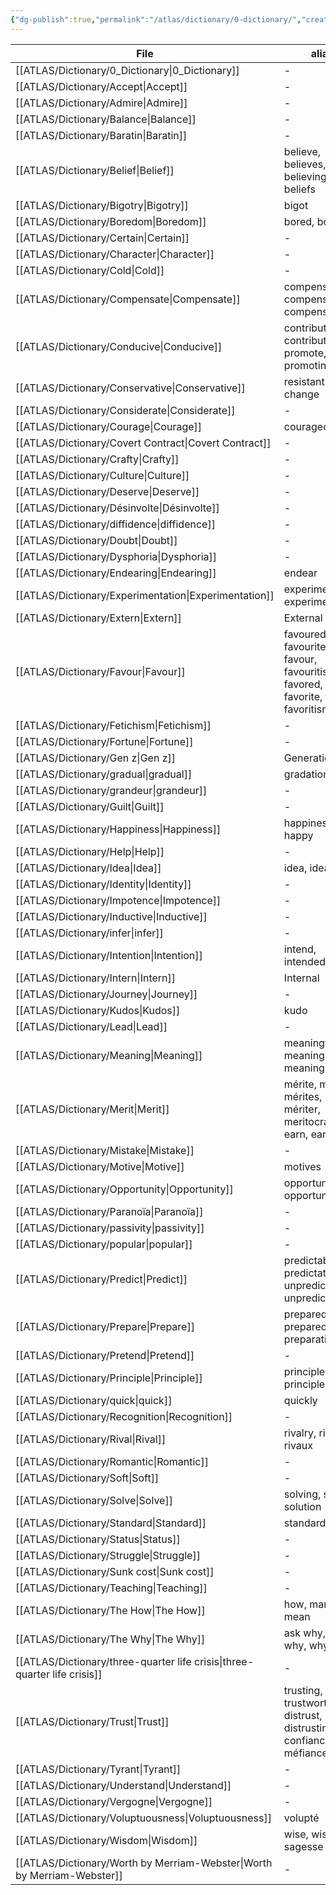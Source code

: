 ```yaml
---
{"dg-publish":true,"permalink":"/atlas/dictionary/0-dictionary/","created":"","updated":""}
---
```


| File                                                                         | alias                                                                          |
| ---------------------------------------------------------------------------- | ------------------------------------------------------------------------------ |
| [[ATLAS/Dictionary/0_Dictionary\|0_Dictionary]]                           | \-                                                                             |
| [[ATLAS/Dictionary/Accept\|Accept]]                                       | \-                                                                             |
| [[ATLAS/Dictionary/Admire\|Admire]]                                       | \-                                                                             |
| [[ATLAS/Dictionary/Balance\|Balance]]                                     | \-                                                                             |
| [[ATLAS/Dictionary/Baratin\|Baratin]]                                     | \-                                                                             |
| [[ATLAS/Dictionary/Belief\|Belief]]                                       | believe, believes, believing, beliefs                                          |
| [[ATLAS/Dictionary/Bigotry\|Bigotry]]                                     | bigot                                                                          |
| [[ATLAS/Dictionary/Boredom\|Boredom]]                                     | bored, boring                                                                  |
| [[ATLAS/Dictionary/Certain\|Certain]]                                     | \-                                                                             |
| [[ATLAS/Dictionary/Character\|Character]]                                 | \-                                                                             |
| [[ATLAS/Dictionary/Cold\|Cold]]                                           | \-                                                                             |
| [[ATLAS/Dictionary/Compensate\|Compensate]]                               | compensation, compensating, compensates                                        |
| [[ATLAS/Dictionary/Conducive\|Conducive]]                                 | contribute, contributing, promote, promoting                                   |
| [[ATLAS/Dictionary/Conservative\|Conservative]]                           | resistant to change                                                            |
| [[ATLAS/Dictionary/Considerate\|Considerate]]                             | \-                                                                             |
| [[ATLAS/Dictionary/Courage\|Courage]]                                     | courageous                                                                     |
| [[ATLAS/Dictionary/Covert Contract\|Covert Contract]]                     | \-                                                                             |
| [[ATLAS/Dictionary/Crafty\|Crafty]]                                       | \-                                                                             |
| [[ATLAS/Dictionary/Culture\|Culture]]                                     | \-                                                                             |
| [[ATLAS/Dictionary/Deserve\|Deserve]]                                     | \-                                                                             |
| [[ATLAS/Dictionary/Désinvolte\|Désinvolte]]                               | \-                                                                             |
| [[ATLAS/Dictionary/diffidence\|diffidence]]                               | \-                                                                             |
| [[ATLAS/Dictionary/Doubt\|Doubt]]                                         | \-                                                                             |
| [[ATLAS/Dictionary/Dysphoria\|Dysphoria]]                                 | \-                                                                             |
| [[ATLAS/Dictionary/Endearing\|Endearing]]                                 | endear                                                                         |
| [[ATLAS/Dictionary/Experimentation\|Experimentation]]                     | experiment, experimentation                                                    |
| [[ATLAS/Dictionary/Extern\|Extern]]                                       | External                                                                       |
| [[ATLAS/Dictionary/Favour\|Favour]]                                       | favoured, favourite, favour, favouritism, favored, favorite, favor, favoritism |
| [[ATLAS/Dictionary/Fetichism\|Fetichism]]                                 | \-                                                                             |
| [[ATLAS/Dictionary/Fortune\|Fortune]]                                     | \-                                                                             |
| [[ATLAS/Dictionary/Gen z\|Gen z]]                                         | Generation Z                                                                   |
| [[ATLAS/Dictionary/gradual\|gradual]]                                     | gradation                                                                      |
| [[ATLAS/Dictionary/grandeur\|grandeur]]                                   | \-                                                                             |
| [[ATLAS/Dictionary/Guilt\|Guilt]]                                         | \-                                                                             |
| [[ATLAS/Dictionary/Happiness\|Happiness]]                                 | happiness, happy                                                               |
| [[ATLAS/Dictionary/Help\|Help]]                                           | \-                                                                             |
| [[ATLAS/Dictionary/Idea\|Idea]]                                           | idea, ideas                                                                    |
| [[ATLAS/Dictionary/Identity\|Identity]]                                   | \-                                                                             |
| [[ATLAS/Dictionary/Impotence\|Impotence]]                                 | \-                                                                             |
| [[ATLAS/Dictionary/Inductive\|Inductive]]                                 | \-                                                                             |
| [[ATLAS/Dictionary/infer\|infer]]                                         | \-                                                                             |
| [[ATLAS/Dictionary/Intention\|Intention]]                                 | intend, intended, intent                                                       |
| [[ATLAS/Dictionary/Intern\|Intern]]                                       | Internal                                                                       |
| [[ATLAS/Dictionary/Journey\|Journey]]                                     | \-                                                                             |
| [[ATLAS/Dictionary/Kudos\|Kudos]]                                         | kudo                                                                           |
| [[ATLAS/Dictionary/Lead\|Lead]]                                           | \-                                                                             |
| [[ATLAS/Dictionary/Meaning\|Meaning]]                                     | meaningful, meanings, meaningless                                              |
| [[ATLAS/Dictionary/Merit\|Merit]]                                         | mérite, merits, mérites, mériter, meritocracy, earn, earning                   |
| [[ATLAS/Dictionary/Mistake\|Mistake]]                                     | \-                                                                             |
| [[ATLAS/Dictionary/Motive\|Motive]]                                       | motives                                                                        |
| [[ATLAS/Dictionary/Opportunity\|Opportunity]]                             | opportunities, opportunist                                                     |
| [[ATLAS/Dictionary/Paranoïa\|Paranoïa]]                                   | \-                                                                             |
| [[ATLAS/Dictionary/passivity\|passivity]]                                 | \-                                                                             |
| [[ATLAS/Dictionary/popular\|popular]]                                     | \-                                                                             |
| [[ATLAS/Dictionary/Predict\|Predict]]                                     | predictable, predictate, unpredictable, unpredictability                       |
| [[ATLAS/Dictionary/Prepare\|Prepare]]                                     | preparedness, prepared, preparation                                            |
| [[ATLAS/Dictionary/Pretend\|Pretend]]                                     | \-                                                                             |
| [[ATLAS/Dictionary/Principle\|Principle]]                                 | principle, principles                                                          |
| [[ATLAS/Dictionary/quick\|quick]]                                         | quickly                                                                        |
| [[ATLAS/Dictionary/Recognition\|Recognition]]                             | \-                                                                             |
| [[ATLAS/Dictionary/Rival\|Rival]]                                         | rivalry, rivals, rivaux                                                        |
| [[ATLAS/Dictionary/Romantic\|Romantic]]                                   | \-                                                                             |
| [[ATLAS/Dictionary/Soft\|Soft]]                                           | \-                                                                             |
| [[ATLAS/Dictionary/Solve\|Solve]]                                         | solving, solved, solution                                                      |
| [[ATLAS/Dictionary/Standard\|Standard]]                                   | standards                                                                      |
| [[ATLAS/Dictionary/Status\|Status]]                                       | \-                                                                             |
| [[ATLAS/Dictionary/Struggle\|Struggle]]                                   | \-                                                                             |
| [[ATLAS/Dictionary/Sunk cost\|Sunk cost]]                                 | \-                                                                             |
| [[ATLAS/Dictionary/Teaching\|Teaching]]                                   | \-                                                                             |
| [[ATLAS/Dictionary/The How\|The How]]                                     | how, manner, mean                                                              |
| [[ATLAS/Dictionary/The Why\|The Why]]                                     | ask why, know why, why                                                         |
| [[ATLAS/Dictionary/three-quarter life crisis\|three-quarter life crisis]] | \-                                                                             |
| [[ATLAS/Dictionary/Trust\|Trust]]                                         | trusting, trustworthy, distrust, distrusting, confiance, méfiance              |
| [[ATLAS/Dictionary/Tyrant\|Tyrant]]                                       | \-                                                                             |
| [[ATLAS/Dictionary/Understand\|Understand]]                               | \-                                                                             |
| [[ATLAS/Dictionary/Vergogne\|Vergogne]]                                   | \-                                                                             |
| [[ATLAS/Dictionary/Voluptuousness\|Voluptuousness]]                       | volupté                                                                        |
| [[ATLAS/Dictionary/Wisdom\|Wisdom]]                                       | wise, wisdom, sagesse                                                          |
| [[ATLAS/Dictionary/Worth by Merriam-Webster\|Worth by Merriam-Webster]]   | \-                                                                             |


<script src="https://utteranc.es/client.js"
        repo="Heart4sides/Comment_Section"
        issue-term="pathname"
        theme="github-dark"
        crossorigin="anonymous"
        async>
</script>
